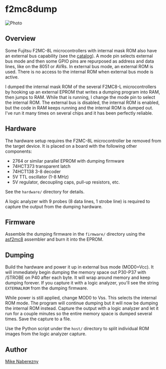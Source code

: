 # f2mc8dump

![Photo](https://user-images.githubusercontent.com/52712/34909015-cdebd7d4-f84e-11e7-86c4-c4403cf749d8.png)

## Overview

Some Fujitsu F2MC-8L microcontrollers with internal mask ROM also have an
external bus capability (see the [catalog](https://web.archive.org/web/20170514004456/http://www.fujitsu.com/downloads/MICRO/fme/micros/micros_2006.pdf)). A mode pin selects external bus mode and then some GPIO pins are repurposed
as address and data lines, like on the 8051 or AVRs. In external bus mode, an
external ROM is used. There is no access to the internal ROM when external bus
mode is active.

I dumped the internal mask ROM of the several F2MC8-L microcontrollers by
hooking up an external EPROM that writes a dumping program into RAM, then
jumps to RAM. While that is running, I change the mode pin to select the
internal ROM. The external bus is disabled, the internal ROM is enabled, but
the code in RAM keeps running and the internal ROM is dumped out. I've run it
many times on several chips and it has been perfectly reliable.

## Hardware

The hardware setup requires the F2MC-8L microcontroller be removed from the
target device. It is placed on a board with the following other components:

 - 2764 or similar parallel EPROM with dumping firmware
 - 74HCT373 transparent latch
 - 74HCT138 3-8 decoder
 - 5V TTL oscillator (1-8 MHz)
 - 5V regulator, decoupling caps, pull-up resistors, etc.

See the `hardware/` directory for details.

A logic analyzer with 9 probes (8 data lines, 1 strobe line) is required to
capture the output from the dumping hardware.

## Firmware

Assemble the dumping firmware in the `firmware/` directory using the [asf2mc8](https://shop-pdp.net/ashtml/asf2mc.htm)
assembler and burn it into the EPROM.

## Dumping

Build the hardware and power it up in external bus mode (MOD0=Vcc). It will
immediately begin dumping the memory space out P30-P37 with /STROBE on P40
after each byte. It will wrap around memory and keep dumping forever. If you
capture it with a logic analyzer, you'll see the string `EXTERNALROM` from
the dumping firmware.

While power is still applied, change MOD0 to Vss. This selects the internal
ROM mode. The program will continue dumping but it will now be dumping the
internal ROM instead. Capture the output with a logic analyzer and let it
run for a couple minutes so the entire memory space is dumped several times.
Save the capture to a file.

Use the Python script under the `host/` directory to split individual
ROM images from the logic analyzer capture.

## Author

[Mike Naberezny](https://github.com/mnaberez)
